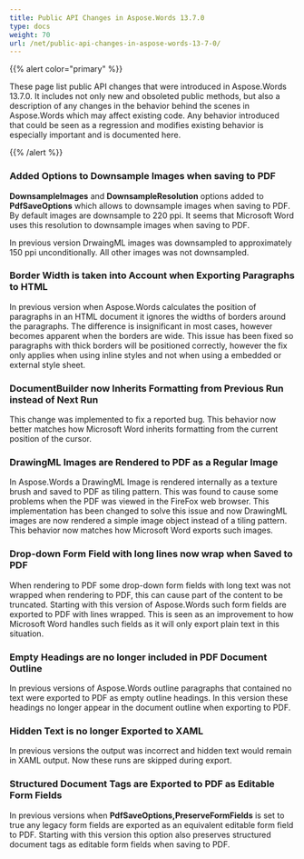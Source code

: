 ```yaml
---
title: Public API Changes in Aspose.Words 13.7.0
type: docs
weight: 70
url: /net/public-api-changes-in-aspose-words-13-7-0/
---
```


{{% alert color="primary" %}} 

These page list public API changes that were introduced in Aspose.Words 13.7.0. It includes not only new and obsoleted public methods, but also a description of any changes in the behavior behind the scenes in Aspose.Words which may affect existing code. Any behavior introduced that could be seen as a regression and modifies existing behavior is especially important and is documented here.

{{% /alert %}} 

### Added Options to Downsample Images when saving to PDF

**DownsampleImages** and **DownsampleResolution** options added to **PdfSaveOptions** which allows to downsample images when saving to PDF. By default images are downsample to 220 ppi. It seems that Microsoft Word uses this resolution to downsample images when saving to PDF.

In previous version DrwaingML images was downsampled to approximately 150 ppi unconditionally. All other images was not downsampled.

### Border Width is taken into Account when Exporting Paragraphs to HTML

In previous version when Aspose.Words calculates the position of paragraphs in an HTML document it ignores the widths of borders around the paragraphs. The difference is insignificant in most cases, however becomes apparent when the borders are wide. This issue has been fixed so paragraphs with thick borders will be positioned correctly, however the fix only applies when using inline styles and not when using a embedded or external style sheet.

### DocumentBuilder now Inherits Formatting from Previous Run instead of Next Run

This change was implemented to fix a reported bug. This behavior now better matches how Microsoft Word inherits formatting from the current position of the cursor.

### DrawingML Images are Rendered to PDF as a Regular Image

In Aspose.Words a DrawingML Image is rendered internally as a texture brush and saved to PDF as tiling pattern. This was found to cause some problems when the PDF was viewed in the FireFox web browser. This implementation has been changed to solve this issue and now DrawingML images are now rendered a simple image object instead of a tiling pattern. This behavior now matches how Microsoft Word exports such images.

### Drop-down Form Field with long lines now wrap when Saved to PDF

When rendering to PDF some drop-down form fields with long text was not wrapped when rendering to PDF, this can cause part of the content to be truncated. Starting with this version of Aspose.Words such form fields are exported to PDF with lines wrapped. This is seen as an improvement to how Microsoft Word handles such fields as it will only export plain text in this situation.

### Empty Headings are no longer included in PDF Document Outline

In previous versions of Aspose.Words outline paragraphs that contained no text were exported to PDF as empty outline headings. In this version these headings no longer appear in the document outline when exporting to PDF.

### Hidden Text is no longer Exported to XAML

In previous versions the output was incorrect and hidden text would remain in XAML output. Now these runs are skipped during export.

### Structured Document Tags are Exported to PDF as Editable Form Fields

In previous versions when **PdfSaveOptions,PreserveFormFields** is set to true any legacy form fields are exported as an equivalent editable form field to PDF. Starting with this version this option also preserves structured document tags as editable form fields when saving to PDF.
